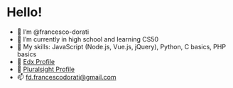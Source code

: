 # Hello!
- 👋 I’m @francesco-dorati
- 🌱 I’m currently in high school and learning CS50
- 📖 My skills: JavaScript (Node.js, Vue.js, jQuery), Python, C basics, PHP basics
- 📘 [Edx Profile](https://profile.edx.org/u/francescodorati)
- 📕 [Pluralsight Profile](https://app.pluralsight.com/profile/francescodorati)
- 📫 fd.francescodorati@gmail.com
